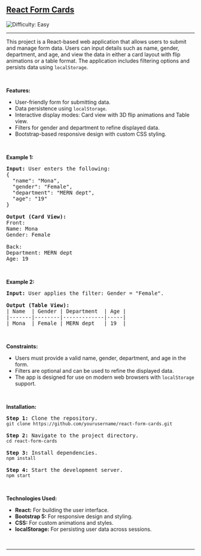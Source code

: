  

<h2><a href="https://github.com/yourusername/react-form-cards">React Form Cards</a></h2> <img src='https://img.shields.io/badge/Difficulty-Easy-brightgreen' alt='Difficulty: Easy' /><hr>

<p>This project is a React-based web application that allows users to submit and manage form data. Users can input details such as name, gender, department, and age, and view the data in either a card layout with flip animations or a table format. The application includes filtering options and persists data using <code>localStorage</code>.</p>

<p>&nbsp;</p>

<p><strong class="example">Features:</strong></p>

<ul>
	<li>User-friendly form for submitting data.</li>
	<li>Data persistence using <code>localStorage</code>.</li>
	<li>Interactive display modes: Card view with 3D flip animations and Table view.</li>
	<li>Filters for gender and department to refine displayed data.</li>
	<li>Bootstrap-based responsive design with custom CSS styling.</li>
</ul>

<p>&nbsp;</p>

<p><strong class="example">Example 1:</strong></p>

<pre>
<strong>Input:</strong> User enters the following:
{
  "name": "Mona",
  "gender": "Female",
  "department": "MERN dept",
  "age": "19"
}

<strong>Output (Card View):</strong>
Front:
Name: Mona
Gender: Female

Back:
Department: MERN dept
Age: 19
</pre>

<p>&nbsp;</p>

<p><strong class="example">Example 2:</strong></p>

<pre>
<strong>Input:</strong> User applies the filter: Gender = "Female".

<strong>Output (Table View):</strong>
| Name  | Gender | Department  | Age |
|-------|--------|-------------|-----|
| Mona  | Female | MERN dept   | 19  |
</pre>

<p>&nbsp;</p>

<p><strong>Constraints:</strong></p>

<ul>
	<li>Users must provide a valid name, gender, department, and age in the form.</li>
	<li>Filters are optional and can be used to refine the displayed data.</li>
	<li>The app is designed for use on modern web browsers with <code>localStorage</code> support.</li>
</ul>

<p>&nbsp;</p>

<p><strong>Installation:</strong></p>

<pre>
<strong>Step 1:</strong> Clone the repository.
<code>git clone https://github.com/yourusername/react-form-cards.git</code>

<strong>Step 2:</strong> Navigate to the project directory.
<code>cd react-form-cards</code>

<strong>Step 3:</strong> Install dependencies.
<code>npm install</code>

<strong>Step 4:</strong> Start the development server.
<code>npm start</code>
</pre>

<p>&nbsp;</p>

<p><strong>Technologies Used:</strong></p>

<ul>
	<li><strong>React:</strong> For building the user interface.</li>
	<li><strong>Bootstrap 5:</strong> For responsive design and styling.</li>
	<li><strong>CSS:</strong> For custom animations and styles.</li>
	<li><strong>localStorage:</strong> For persisting user data across sessions.</li>
</ul>

<p>&nbsp;</p>

---
 
